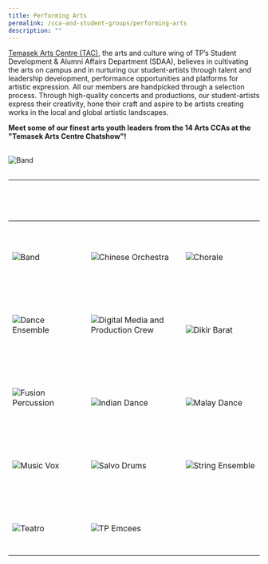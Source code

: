 ```yaml
---
title: Performing Arts
permalink: /cca-and-student-groups/performing-arts
description: ""
---
```

[Temasek Arts Centre (TAC)](/be-entertained/temasek-arts-centre/), the arts and culture wing of TP’s Student Development & Alumni Affairs Department (SDAA), believes in cultivating the arts on campus and in nurturing our student-artists through talent and leadership development, performance opportunities and platforms for artistic expression. All our members are handpicked through a selection process. Through high-quality concerts and productions, our student-artists express their creativity, hone their craft and aspire to be artists creating works in the local and global artistic landscapes.

**Meet some of our finest arts youth leaders from the 14 Arts CCAs at the "Temasek Arts Centre Chatshow"!**

<a href="https://www.youtube.com/watch?v=82uPMWY7tQU" style="text-decoration: none">
       <image src="/images/Arts/CCA Talk Show (Arts).jpg" style="display:block;margin-left:auto;margin-right:auto;" alt="Band">
       </image>
</a>

---

<div>
    <table>
        <tr>
            <td style="max-width:33%; vertical-align:bottom; border:none"><br>
                <a href="/performing-arts/band/" style="text-decoration: none">
                    <image src="/images/Arts/BAND_button-01.png" style="display:block;margin-left:auto;margin-right:auto;" alt="Band">
                    </image>
                </a>
            </td>
            <td style="max-width:33%; vertical-align:bottom; border:none"><br>
                <a href="/performing-arts/chinese-orchestra/"     style="text-decoration: none">
                    <image src="/images/Arts/CO_button-01.png" style="display:block;margin-left:auto;margin-right:auto;" alt="Chinese Orchestra">
                    </image>
                </a>
            </td>
            <td style="max-width:33%; vertical-align:bottom; border:none"><br>
                <a href="/performing-arts/chorale/"     style="text-decoration: none">
                    <image src="/images/Arts/CHORALE_button-01.png" style="display:block;margin-left:auto;margin-right:auto;" alt="Chorale">
                    </image>
                </a>
            </td>
        </tr>
        <tr>
            <td style="max-width:33%; vertical-align:bottom; border:none"><br>
                <a href="/performing-arts/dance-ensemble/"     style="text-decoration: none">
                    <image src="/images/Arts/DE_button-01.png" style="display:block;margin-left:auto;margin-right:auto;" alt="Dance Ensemble">
                    </image>
                </a>
            </td>
            <td style="max-width:33%; vertical-align:bottom; border:none"><br>
                <a href="/performing-arts/digital-media-and-production-crew/"    style="text-decoration: none">
                    <image src="/images/Arts/DMPC_button-01.png" style="display:block;margin-left:auto;margin-right:auto;" alt="Digital Media and Production Crew">
                    </image>
                </a>
            </td>
            <td style="max-width:33%; vertical-align:bottom; border:none"><br>
                <a href="/performing-arts/dikir-barat/"     style="text-decoration: none">
                    <image src="/images/Arts/DK_button-01.png" style="display:block;margin-left:auto;margin-right:auto;" alt="Dikir Barat">
                    </image>
                </a>
            </td>
        </tr>
        <tr>
            <td style="max-width:33%; vertical-align:bottom; border:none"><br>
                <a href="/performing-arts/fusion-percussion/"     style="text-decoration: none">
                    <image src="/images/Arts/FP_button-01.png" style="display:block;margin-left:auto;margin-right:auto;" alt="Fusion Percussion">
                    </image>
                </a>
            </td>
            <td style="max-width:33%; vertical-align:bottom; border:none"><br>
                <a href="/performing-arts/indian-dance/"     style="text-decoration: none">
                    <image src="/images/Arts/IDG_button-01.png" style="display:block;margin-left:auto;margin-right:auto;" alt="Indian Dance">
                    </image>
                </a>
            </td>
            <td style="max-width:33%; vertical-align:bottom; border:none"><br>
                <a href="/performing-arts/malay-dance/"     style="text-decoration: none">
                    <image src="/images/Arts/MDG_button-01.png" style="display:block;margin-left:auto;margin-right:auto;" alt="Malay Dance">
                    </image>
                </a>
            </td>
        </tr>
        <tr>
            <td style="max-width:33%; vertical-align:bottom; border:none"><br>
                <a href="/performing-arts/music-vox/"     style="text-decoration: none">
                    <image src="/images/Arts/MV_button-01.png" style="display:block;margin-left:auto;margin-right:auto;" alt="Music Vox">
                    </image>
                </a>
            </td>
            <td style="max-width:33%; vertical-align:bottom; border:none"><br>
                <a href="/performing-arts/salvo-drums/"     style="text-decoration: none">
                    <image src="/images/Arts/SALVO_button-01.png" style="display:block;margin-left:auto;margin-right:auto;" alt="Salvo Drums">
                    </image>
                </a>
            </td>
            <td style="max-width:33%; vertical-align:bottom; border:none"><br>
                <a href="/performing-arts/string-ensemble/"     style="text-decoration: none">
                    <image src="/images/Arts/SE_button-01.png" style="display:block;margin-left:auto;margin-right:auto;" alt="String Ensemble">
                    </image>
                </a>
            </td>
        </tr>
        <tr>
            <td style="max-width:33%; vertical-align:bottom; border:none"><br>
                <a href="/performing-arts/teatro/"     style="text-decoration: none">
                    <image src="/images/Arts/TEATRO_button-01.png" style="display:block;margin-left:auto;margin-right:auto;" alt="Teatro">
                    </image>
                </a>
            </td>
            <td style="max-width:33%; vertical-align:bottom; border:none"><br>
                <a href="/performing-arts/tp-emcees/"     style="text-decoration: none">
                    <image src="/images/Arts/EMCEES_button-01.png" style="display:block;margin-left:auto;margin-right:auto;" alt="TP Emcees">
                    </image>
                </a>
            </td>
        </tr>
    </table>
</div>